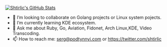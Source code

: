 <!--
**shtirlic/shtirlic** is a ✨ _special_ ✨ repository because its `README.md` (this file) appears on your GitHub profile.

Here are some ideas to get you started:

- 🔭 I’m currently working on ...
- 🌱 I’m currently learning ...
- 👯 I’m looking to collaborate on ...
- 🤔 I’m looking for help with ...
- 💬 Ask me about ...
- 📫 How to reach me: ...
- 😄 Pronouns: ...
- ⚡ Fun fact: ...
-->

[![Shtirlic's GitHub Stats](https://github-readme-stats-shtirlic.vercel.app/api?username=shtirlic&show_icons=true&count_private=true&bg_color=00000000)](https://github.com/shtirlic)

- 👯 I’m looking to collaborate on Golang projects or Linux system pojects.
- 🌱 I’m currently learning KDE ecosystem.
- 💬 Ask me about Ruby, Go, Aviation, Fidonet, Arch Linux,KDE, Video Transcoding.
- 📫 How to reach me: serg@podtynnyi.com or https://twitter.com/shtirlic


